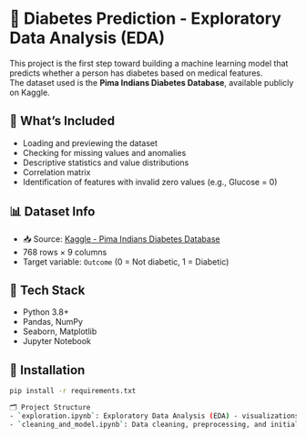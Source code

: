 # 🔬 Diabetes Prediction - Exploratory Data Analysis (EDA)

This project is the first step toward building a machine learning model that predicts whether a person has diabetes based on medical features.  
The dataset used is the **Pima Indians Diabetes Database**, available publicly on Kaggle.



## 🧪 What’s Included
- Loading and previewing the dataset
- Checking for missing values and anomalies
- Descriptive statistics and value distributions
- Correlation matrix
- Identification of features with invalid zero values (e.g., Glucose = 0)

## 📊 Dataset Info
- 📥 Source: [Kaggle - Pima Indians Diabetes Database](https://www.kaggle.com/datasets/uciml/pima-indians-diabetes-database)
- 768 rows × 9 columns
- Target variable: `Outcome` (0 = Not diabetic, 1 = Diabetic)

## 🧰 Tech Stack
- Python 3.8+
- Pandas, NumPy
- Seaborn, Matplotlib
- Jupyter Notebook

## 🚀 Installation
```bash
pip install -r requirements.txt

🗂️ Project Structure
- `exploration.ipynb`: Exploratory Data Analysis (EDA) - visualizations, statistics, feature analysis.
- `cleaning_and_model.ipynb`: Data cleaning, preprocessing, and initial machine learning model.

